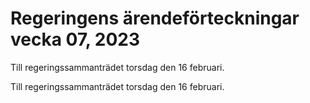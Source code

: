 # Regeringens ärendeförteckningar vecka 07, 2023

Till regeringssammanträdet torsdag den 16 februari.

Till regeringssammanträdet torsdag den 16 februari.

